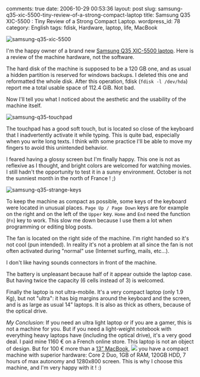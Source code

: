 comments: true
date: 2006-10-29 00:53:36
layout: post
slug: samsung-q35-xic-5500-tiny-review-of-a-strong-compact-laptop
title: Samsung Q35 XIC-5500 : Tiny Review of a Strong Compact Laptop.
wordpress_id: 78
category: English
tags: fdisk, Hardware, laptop, life, MacBook

![samsung-q35-xic-5500](http://kevin.deldycke.com/wp-content/uploads/2006/10/samsung-q35-xic-5500.jpg)

I'm the happy owner of a brand new [Samsung Q35 XIC-5500 laptop](http://www.samsung.com/fr/products/notebookcomputer/design/serieq/np_q35g001sef.asp?page=Specifications). Here is a review of the machine hardware, not the software.

The hard disk of the machine is supposed to be a 120 GB one, and as usual a hidden partition is reserved for windows backups. I deleted this one and reformatted the whole disk. After this operation, fdisk (`fdisk -l /dev/hda`) report me a total usable space of 112.4 GiB. Not bad.

Now I'll tell you what I noticed about the aesthetic and the usability of the machine itself.

![samsung-q35-touchpad](http://kevin.deldycke.com/wp-content/uploads/2006/10/samsung-q35-touchpad.jpg)

The touchpad has a good soft touch, but is located so close of the keyboard that I inadvertently activate it while typing. This is quite bad, especially when you write long texts. I think with some practice I'll be able to move my fingers to avoid this unintended behavior.

I feared having a glossy screen but I'm finally happy. This one is not as reflexive as I thought, and bright colors are welcomed for watching movies. I still hadn't the opportunity to test it in a sunny environment. October is not the sunniest month in the north of France ! ;)

![samsung-q35-strange-keys](http://kevin.deldycke.com/wp-content/uploads/2006/10/samsung-q35-strange-keys.jpg)

To keep the machine as compact as possible, some keys of the keyboard were located in unusual places. `Page Up / Page Down` keys are for example on the right and on the left of the `Upper` key. `Home` and `End` need the function (`Fn`) key to work. This slow me down because I use them a lot when programming or editing blog posts.

The fan is located on the right side of the machine. I'm right handed so it's not cool (pun intended). In reality it's not a problem at all since the fan is not often activated during "normal" use (Internet surfing, mails, etc...).

I don't like having sounds connectors in front of the machine.

The battery is unpleasant because half of it appear outside the laptop case. But having twice the capacity (6 cells instead of 3) is welcomed.

Finally the laptop is not ultra-mobile. It's a very compact laptop (only 1.9 Kg), but not "ultra": it has big margins around the keyboard and the screen, and is as large as usual 14” laptops. It is also as thick as others, because of the optical drive.

_My Conclusion_: If you need an ultra light laptop or if you are a gamer, this is not a machine for you. But if you need a light-weight notebook with everything heavy laptops have (including the optical drive), it's a very good deal. I paid mine 1160 € on a French online store. This laptop is not an object of design. But for 100 € more than a [13” MacBook](http://www.amazon.com/gp/product/B002C7489S/ref=as_li_tf_tl?ie=UTF8&tag=kevideld-20&linkCode=as2&camp=217145&creative=399381&creativeASIN=B002C7489S), ![](http://www.assoc-amazon.com/e/ir?t=kevideld-20&l=as2&o=1&a=B002C7489S&camp=217145&creative=399381) you have a compact machine with superior hardware: Core 2 Duo, 1GB of RAM, 120GB HDD, 7 hours of max autonomy and 1280x800 screen. This is why I choose this machine, and I'm very happy with it ! :)
